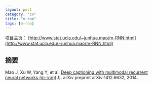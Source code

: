 ```yaml
---
layout: post
category: "cv"
title: "m-rnn"
tags: [m-rnn]
---
```


项目主页：
[http://www.stat.ucla.edu/~junhua.mao/m-RNN.html](http://www.stat.ucla.edu/~junhua.mao/m-RNN.html)


## 摘要

Mao J, Xu W, Yang Y, et al. [Deep captioning with multimodal recurrent neural networks (m-rnn)](https://arxiv.org/abs/1412.6632)[J]. arXiv preprint arXiv:1412.6632, 2014.


